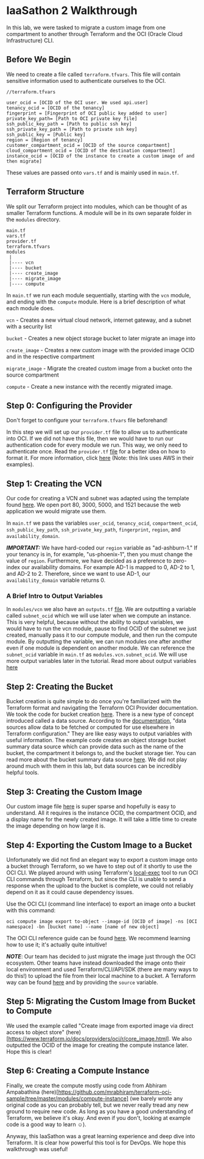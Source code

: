 # IaaSathon 2 Walkthrough

In this lab, we were tasked to migrate a custom image from one compartment to another through Terraform and the OCI (Oracle Cloud Infrastructure) CLI.

## Before We Begin

We need to create a file called `terraform.tfvars`. This file will contain sensitive information used to authenticate ourselves to the OCI.

```
//terraform.tfvars

user_ocid = [OCID of the OCI user. We used api.user]
tenancy_ocid = [OCID of the tenancy]
fingerprint = [Fingerprint of OCI public key added to user]
private_key_path= [Path to OCI private key file]
ssh_public_key_path = [Path to public ssh key]
ssh_private_key_path = [Path to private ssh key]
ssh_public_key = [Public key]
region = [Region of tenancy]
customer_compartment_ocid = [OCID of the source compartment]
cloud_compartment_ocid = [OCID of the destination compartment]
instance_ocid = [OCID of the instance to create a custom image of and then migrate]
```

These values are passed onto `vars.tf` and is mainly used in `main.tf`.

## Terraform Structure

We split our Terraform project into modules, which can be thought of as smaller Terraform functions. A module will be in its own separate folder in the `modules` directory.

```
main.tf
vars.tf
provider.tf
terraform.tfvars
modules
 |
 |---- vcn
 |---- bucket
 |---- create_image
 |---- migrate_image
 |---- compute

```

In `main.tf` we run each module sequentially, starting with the `vcn` module, and ending with the `compute` module. Here is a brief description of what each module does.

`vcn` - Creates a new virtual cloud network, internet gateway, and a subnet with a security list

`bucket` - Creates a new object storage bucket to later migrate an image into

`create_image` - Creates a new custom image with the provided image OCID and in the respective compartment

`migrate_image` - Migrate the created custom image from a bucket onto the source compartment

`compute` - Create a new instance with the recently migrated image.

## Step 0: Configuring the Provider

Don't forget to configure your `terraform.tfvars` file beforehand!

In this step we will set up our `provider.tf` file to allow us to authenticate into OCI. If we did not have this file, then we would have to run our authentication code for every module we run. This way, we only need to authenticate once. Read the `provider.tf` [file](provider.tf) for a better idea on how to format it. For more information, click [here](https://www.terraform.io/docs/configuration/providers.html) (Note: this link uses AWS in their examples).

## Step 1: Creating the VCN

Our code for creating a VCN and subnet was adapted using the template found [here](https://gist.github.com/lucassrg/9b97fb224cb4882d7db6b04a5b048ea8). We open port 80, 3000, 5000, and 1521 because the web application we would migrate use them.

In `main.tf` we pass the variables `user_ocid`, `tenancy_ocid`, `compartment_ocid`, `ssh_public_key_path`, `ssh_private_key_path`, `fingerprint`, `region`, and `availability_domain`. 

***IMPORTANT:*** We have hard-coded our `region` variable as "ad-ashburn-1." If your tenancy is in, for example, "us-phoenix-1", then you must change the value of `region`. Furthermore, we have decided as a preference to zero-index our availability domains. For example AD-1 is mapped to 0, AD-2 to 1, and AD-2 to 2. Therefore, since we want to use AD-1, our `availability_domain` variable returns 0.

### A Brief Intro to Output Variables

In `modules/vcn` we also have an `outputs.tf` [file](/modules/vcn/outputs.tf). We are outputting a variable called `subnet_ocid` which we will use later when we compute an instance. This is very helpful, because without the ability to output variables, we would have to run the vcn module, pause to find OCID of the subnet we just created, manually pass it to our compute module, and then run the compute module. By outputting the variable, we can run modules one after another even if one module is dependent on another module. We can reference the `subnet_ocid` variable in `main.tf` as `modules.vcn.subnet_ocid`. We will use more output variables later in the tutorial. Read more about output variables [here](https://www.terraform.io/intro/getting-started/outputs.html)

## Step 2: Creating the Bucket

Bucket creation is quite simple to do once you're familiarized with the Terraform format and navigating the Terraform OCI Provider documentation. We took the code for bucket creation [here](https://github.com/terraform-providers/terraform-provider-oci/blob/master/docs/examples/object_storage/bucket.tf). There is a new type of concept introduced called a data source. According to the [documentation](https://www.terraform.io/docs/providers/external/data_source.html), "data sources allow data to be fetched or computed for use elsewhere in Terraform configuration." They are like easy ways to output variables with useful information. The example code creates an object storage bucket summary data source which can provide data such as the name of the bucket, the compartment it belongs to, and the bucket storage tier. You can read more about the bucket summary data source [here](https://www.terraform.io/docs/providers/oci/d/object_storage_buckets.html).  We did not play around much with them in this lab, but data sources can be incredibly helpful tools.
 
## Step 3: Creating the Custom Image

Our custom image file [here](/modules/create_image/create_image.tf) is super sparse and hopefully is easy to understand. All it requires is the instance OCID, the compartment OCID, and a display name for the newly created image. It will take a little time to create the image depending on how large it is.

## Step 4: Exporting the Custom Image to a Bucket

Unfortunately we did not find an elegant way to export a custom image onto a bucket through Terraform, so we have to step out of it shortly to use the OCI CLI. We played around with using Terraform's [local-exec](https://www.terraform.io/docs/provisioners/local-exec.html) tool to run OCI CLI commands through Terraform, but since the CLI is unable to send a response when the upload to the bucket is complete, we could not reliably depend on it as it could cause dependency issues.

Use the OCI CLI (command line interface) to export an image onto a bucket with this command:

`oci compute image export to-object --image-id [OCID of image] -ns [OCI namespace] -bn [bucket name] --name [name of new object]`

The OCI CLI reference guide can be found [here](https://docs.cloud.oracle.com/iaas/tools/oci-cli/latest/oci_cli_docs/index.html). We recommend learning how to use it; it's actually quite intuitive!

***NOTE***: Our team has decided to just migrate the image just through the OCI ecosystem. Other teams have instead downloaded the image onto their local environment and used Terraform/CLI/API/SDK (there are many ways to do this!) to upload the file from their local machine to a bucket. A Terraform way can be found [here](https://www.terraform.io/docs/providers/oci/r/object_storage_object.html#) and by providing the `source` variable.

## Step 5: Migrating the Custom Image from Bucket to Compute

We used the example called "Create image from exported image via direct access to object store" (here)[https://www.terraform.io/docs/providers/oci/r/core_image.html]. We also outputted the OCID of the image for creating the compute instance later. Hope this is clear!

## Step 6: Creating a Compute Instance

Finally, we create the compute mostly using code from Abhiram Ampabathina (here)[https://github.com/mrabhiram/terraform-oci-sample/tree/master/modules/compute-instance] (we barely wrote any original code as you can probably tell, but we never really tread any new ground to require new code. As long as you have a good understanding of Terraform, we believe it's okay. And even if you don't, looking at example code is a good way to learn ☺️).

Anyway, this IaaSathon was a great learning experience and deep dive into Terraform. It is clear how powerful this tool is for DevOps. We hope this walkthrough was useful!
